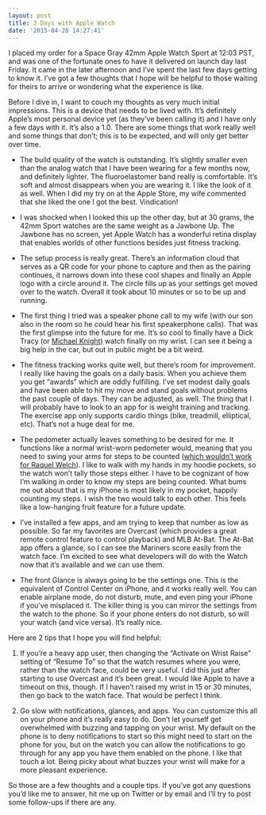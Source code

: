 ```yaml
---
layout: post
title: 3 Days with Apple Watch
date: '2015-04-28 14:27:41'
---
```


I placed my order for a Space Gray 42mm Apple Watch Sport at 12:03 PST, and was one of the fortunate ones to have it delivered  on launch day last Friday. It came in the later afternoon and I’ve spent the last few days getting to know it. I’ve got a few thoughts that I hope will be helpful to those waiting for theirs to arrive or wondering what the experience is like.

Before I dive in, I want to couch my thoughts as very much initial impressions. This is a device that needs to be lived with. It’s definitely Apple’s most personal device yet (as they’ve been calling it) and I have only a few days with it. It’s also a 1.0. There are some things that work really well and some things that don’t; this is to be expected, and will only get better over time.

* The build quality of the watch is outstanding. It’s slightly smaller even than the analog watch that I have been wearing for a few months now, and definitely lighter. The fluoroelastomer band really is comfortable. It’s soft and almost disappears when you are wearing it. I like the look of it as well. When I did my try on at the Apple Store, my wife commented that she liked the one I got the best. Vindication!

* I was shocked when I looked this up the other day, but at 30 grams, the 42mm Sport watches are the same weight as a Jawbone Up. The Jawbone has no screen, yet Apple Watch has a wonderful retina display that enables worlds of other functions besides just fitness tracking. 

* The setup process is really great. There’s an information cloud that serves as a QR code for your phone to capture and then as the pairing continues, it narrows down into these cool shapes and finally an Apple logo with a circle around it. The circle fills up as your settings get moved over to the watch. Overall it took about 10 minutes or so to be up and running.

* The first thing I tried was a speaker phone call to my wife (with our son also in the room so he could hear his first speakerphone calls). That was the first glimpse into the future for me. It’s so cool to finally have a Dick Tracy (or [Michael Knight](http://static.trustedreviews.com/94/751dd4/b892/knight-rider.jpg)) watch finally on my wrist. I can see it being a big help in the car, but out in public might be a bit weird.

* The fitness tracking works quite well, but there’s room for improvement. I really like having the goals on a daily basis. When you achieve them you get “awards” which are oddly fulfilling. I’ve set modest daily goals and have been able to hit my move and stand goals without problems the past couple of days. They can be adjusted, as well. The thing that I will probably have to look to an app for is weight training and tracking. The exercise app only supports cardio things (bike, treadmill, elliptical, etc). That’s not a huge deal for me.

* The pedometer actually leaves something to be desired for me. It  functions like a normal wrist-worn pedometer would, meaning that you need to swing your arms for steps to be counted ([which wouldn’t work for Raquel Welch](https://www.youtube.com/watch?v=KQrJ7Jcendo&spfreload=10)). I like to walk with my hands in my hoodie pockets, so the watch won’t tally those steps either. I have to be cognizant of how I’m walking in order to know my steps are being counted. What bums me out about that is my iPhone is most likely in my pocket, happily counting my steps. I wish the two would talk to each other. This feels like a low-hanging fruit feature for a future update.

* I’ve installed a few apps, and am trying to keep that number as low as possible. So far my favorites are Overcast (which provides a great remote control feature to control playback) and MLB At-Bat. The At-Bat app offers a glance, so I can see the Mariners score easily from the watch face. I’m excited to see what developers will do with the Watch now that it’s available and we can use them.

* The front Glance is always going to be the settings one. This is the equivalent of Control Center on iPhone, and it works really well. You can enable airplane mode, do not disturb, mute, and even ping your iPhone if you’ve misplaced it. The killer thing is you can mirror the settings from the watch to the phone. So if your phone enters do not disturb, so will your watch (and vice versa). It’s really nice.

Here are 2 tips that I hope you will find helpful:

1. If you’re a heavy app user, then changing the “Activate on Wrist Raise” setting of “Resume To” so that the watch resumes where you were, rather than the watch face, could be very useful. I did this just after starting to use Overcast and it’s been great. I would like Apple to have a timeout on this, though. If I haven’t raised my wrist in 15 or 30 minutes, then go back to the watch face. That would be perfect I think.

2. Go slow with notifications, glances, and apps. You can customize this all on your phone and it’s really easy to do. Don’t let yourself get overwhelmed with buzzing and tapping on your wrist. My default on the phone is to deny notifications to start so this might need to start on the phone for you, but on the watch you can allow the notifications to go through for any app you have them enabled on the phone. I like that touch a lot. Being picky about what buzzes your wrist will make for a more pleasant experience.

So those are a few thoughts and a couple tips. If you’ve got any questions you’d like me to answer, hit me up on Twitter or by email and I’ll try to post some follow-ups if there are any.